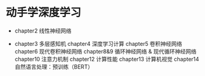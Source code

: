 # 动手学深度学习
* chapter2 线性神经网络
- chapter3 多层感知机
chapter4 深度学习计算
chapter5 卷积神经网络
chapter6 现代卷积神经网络
chapter8&9 循环神经网络 & 现代循环神经网络
chapter10 注意力机制
chapter12 计算性能
chapter13 计算机视觉
chapter14 自然语言处理：预训练（BERT）
